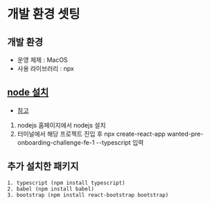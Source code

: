 # 개발 환경 셋팅

## 개발 환경
- 운영 체제 : MacOS
- 사용 라이브러리 : npx

## [node 설치](https://nodejs.org/ko/download/)
- [참고](https://ko.reactjs.org/docs/create-a-new-react-app.html)
1. nodejs 홈페이지에서 nodejs 설치
2. 터미널에서 해당 프로젝트 진입 후 npx create-react-app wanted-pre-onboarding-challenge-fe-1 --typescript 입력


## 추가 설치한 패키지
```text
1. typescript (npm install typescript)
2. babel (npm install babel)
3. bootstrap (npm install react-bootstrap bootstrap)
```
